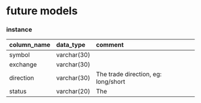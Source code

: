 # future models


### instance

|column_name|data_type|comment|
|:---|:---|:---|
|symbol|varchar(30)||
|exchange|varchar(30)||
|direction|varchar(30)|The trade direction, eg: long/short|
|status|varchar(20)|The |